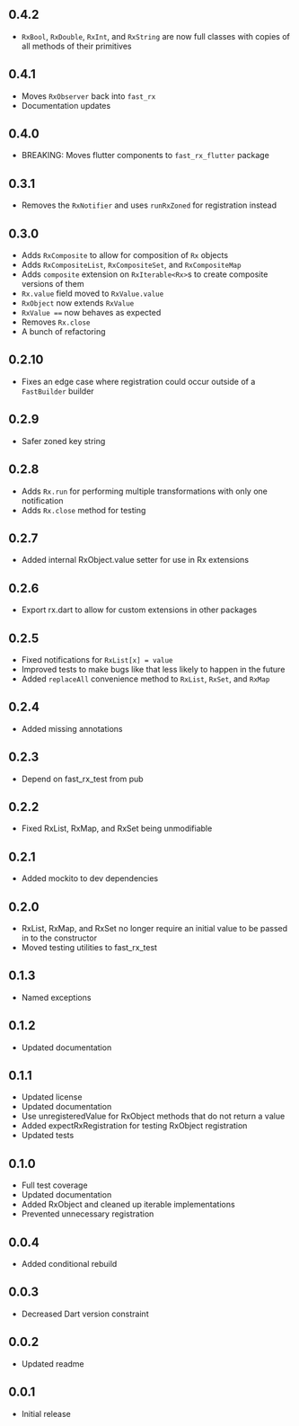 ## 0.4.2
- `RxBool`, `RxDouble`, `RxInt`, and `RxString` are now full classes with copies of all methods of their primitives

## 0.4.1
- Moves `RxObserver` back into `fast_rx`
- Documentation updates

## 0.4.0
- BREAKING: Moves flutter components to `fast_rx_flutter` package

## 0.3.1
- Removes the `RxNotifier` and uses `runRxZoned` for registration instead

## 0.3.0
- Adds `RxComposite` to allow for composition of `Rx` objects
- Adds `RxCompositeList`, `RxCompositeSet`, and `RxCompositeMap`
- Adds `composite` extension on `RxIterable<Rx>`s to create composite versions of them
- `Rx.value` field moved to `RxValue.value`
- `RxObject` now extends `RxValue`
- `RxValue ==` now behaves as expected
- Removes `Rx.close`
- A bunch of refactoring

## 0.2.10
- Fixes an edge case where registration could occur outside of a `FastBuilder` builder

## 0.2.9
- Safer zoned key string

## 0.2.8
- Adds `Rx.run` for performing multiple transformations with only one notification
- Adds `Rx.close` method for testing

## 0.2.7
- Added internal RxObject.value setter for use in Rx extensions

## 0.2.6
- Export rx.dart to allow for custom extensions in other packages

## 0.2.5
- Fixed notifications for `RxList[x] = value`
- Improved tests to make bugs like that less likely to happen in the future
- Added `replaceAll` convenience method to `RxList`, `RxSet`, and `RxMap`

## 0.2.4
- Added missing annotations

## 0.2.3
- Depend on fast_rx_test from pub

## 0.2.2
- Fixed RxList, RxMap, and RxSet being unmodifiable

## 0.2.1
- Added mockito to dev dependencies

## 0.2.0
- RxList, RxMap, and RxSet no longer require an initial value to be passed in to the constructor
- Moved testing utilities to fast_rx_test

## 0.1.3
- Named exceptions

## 0.1.2
- Updated documentation

## 0.1.1
- Updated license
- Updated documentation
- Use unregisteredValue for RxObject methods that do not return a value
- Added expectRxRegistration for testing RxObject registration
- Updated tests

## 0.1.0
- Full test coverage
- Updated documentation
- Added RxObject and cleaned up iterable implementations
- Prevented unnecessary registration

## 0.0.4
- Added conditional rebuild

## 0.0.3
- Decreased Dart version constraint

## 0.0.2
- Updated readme

## 0.0.1
- Initial release

